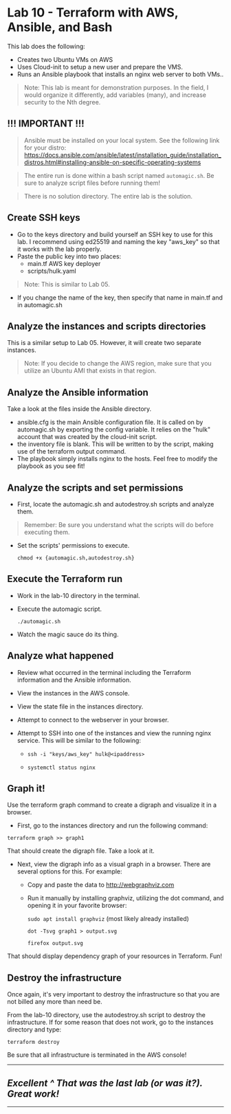 # Lab 10 - Terraform with AWS, Ansible, and Bash

This lab does the following:

- Creates two Ubuntu VMs on AWS
- Uses Cloud-init to setup a new user and prepare the VMS.
- Runs an Ansible playbook that installs an nginx web server to both VMs..
  
> Note: This lab is meant for demonstration purposes. In the field, I would organize it differently, add variables (many), and increase security to the Nth degree.

## !!! IMPORTANT !!!

> Ansible must be installed on your local system. See the following link for your distro: https://docs.ansible.com/ansible/latest/installation_guide/installation_distros.html#installing-ansible-on-specific-operating-systems

> The entire run is done within a bash script named `automagic.sh`. Be sure to analyze script files before running them!

> There is no solution directory. The entire lab is the solution.

## Create SSH keys

- Go to the keys directory and build yourself an SSH key to use for this lab. I recommend using ed25519 and naming the key "aws_key" so that it works with the lab properly.
- Paste the public key into two places:
  - main.tf AWS key deployer
  - scripts/hulk.yaml

> Note: This is similar to Lab 05.

- If you change the name of the key, then specify that name in main.tf and in automagic.sh

## Analyze the instances and scripts directories

This is a similar setup to Lab 05. However, it will create two separate instances. 

> Note: If you decide to change the AWS region, make sure that you utilize an Ubuntu AMI that exists in that region.

## Analyze the Ansible information

Take a look at the files inside the Ansible directory.

- ansible.cfg is the main Ansible configuration file. It is called on by automagic.sh by exporting the config variable. It relies on the "hulk" account that was created by the cloud-init script.
- the inventory file is blank. This will be written to by the script, making use of the terraform output command.
- The playbook simply installs nginx to the hosts. Feel free to modify the playbook as you see fit!

## Analyze the scripts and set permissions

- First, locate the automagic.sh and autodestroy.sh scripts and analyze them.
  
> Remember: Be sure you understand what the scripts will do before executing them.
  
- Set the scripts' permissions to execute.
  
  `chmod +x {automagic.sh,autodestroy.sh}`

## Execute the Terraform run

- Work in the lab-10 directory in the terminal.
- Execute the automagic script.
  
  `./automagic.sh`
  
- Watch the magic sauce do its thing.

## Analyze what happened

- Review what occurred in the terminal including the Terraform information and the Ansible information.
- View the instances in the AWS console.
- View the state file in the instances directory.
- Attempt to connect to the webserver in your browser.
- Attempt to SSH into one of the instances and view the running nginx service. This will be similar to the following:
  
  - `ssh -i "keys/aws_key" hulk@<ipaddress>`
  
  - `systemctl status nginx`

## Graph it!

Use the terraform graph command to create a digraph and visualize it in a browser.

- First, go to the instances directory and run the following command:

`terraform graph >> graph1`

That should create the digraph file. Take a look at it.

- Next, view the digraph info as a visual graph in a browser. There are several options for this. For example:
  - Copy and paste the data to http://webgraphviz.com
  - Run it manually by installing graphviz, utilizing the dot command, and opening it in your favorite browser:

    `sudo apt install graphviz`  (most likely already installed)

    `dot -Tsvg graph1 > output.svg`

    `firefox output.svg`

That should display dependency graph of your resources in Terraform. Fun!

## Destroy the infrastructure

Once again, it's very important to destroy the infrastructure so that you are not billed any more than need be.

From the lab-10 directory, use the autodestroy.sh script to destroy the infrastructure. If for some reason that does not work, go to the instances directory and type:

`terraform destroy`

Be sure that all infrastructure is terminated in the AWS console!

---
## *Excellent ^ That was the last lab (or was it?). Great work!*
---
